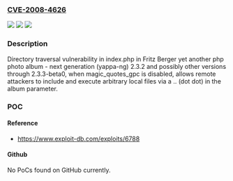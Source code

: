 ### [CVE-2008-4626](https://cve.mitre.org/cgi-bin/cvename.cgi?name=CVE-2008-4626)
![](https://img.shields.io/static/v1?label=Product&message=n%2Fa&color=blue)
![](https://img.shields.io/static/v1?label=Version&message=n%2Fa&color=blue)
![](https://img.shields.io/static/v1?label=Vulnerability&message=n%2Fa&color=brighgreen)

### Description

Directory traversal vulnerability in index.php in Fritz Berger yet another php photo album - next generation (yappa-ng) 2.3.2 and possibly other versions through 2.3.3-beta0, when magic_quotes_gpc is disabled, allows remote attackers to include and execute arbitrary local files via a .. (dot dot) in the album parameter.

### POC

#### Reference
- https://www.exploit-db.com/exploits/6788

#### Github
No PoCs found on GitHub currently.

